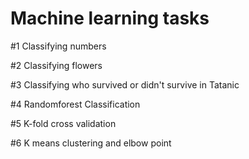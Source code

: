 # Machine learning tasks
#1 Classifying numbers

#2 Classifying flowers

#3 Classifying who survived or didn't survive in Tatanic

#4 Randomforest Classification 

#5 K-fold cross validation

#6 K means clustering and elbow point
